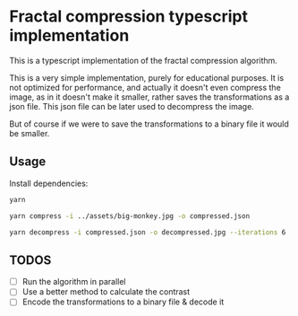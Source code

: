 # Fractal compression typescript implementation

This is a typescript implementation of the fractal compression algorithm.

This is a very simple implementation, purely for educational purposes. It is not optimized for performance, and actually
it doesn't even compress the image, as in it doesn't make it smaller, rather saves the transformations as a json file.
This json file can be later used to decompress the image.

But of course if we were to save the transformations to a binary file it would be smaller.

## Usage

Install dependencies:

```bash
yarn
```

```bash
yarn compress -i ../assets/big-monkey.jpg -o compressed.json

yarn decompress -i compressed.json -o decompressed.jpg --iterations 6
```

## TODOS

- [ ] Run the algorithm in parallel
- [ ] Use a better method to calculate the contrast
- [ ] Encode the transformations to a binary file & decode it
